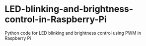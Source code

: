 # LED-blinking-and-brightness-control-in-Raspberry-Pi

Python code for LED  blinking and brightness control  using PWM in Raspberry Pi
